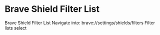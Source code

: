 # Brave Shield Filter List
Brave Shield Filter List
Navigate into:
brave://settings/shields/filters
Filter lists select

